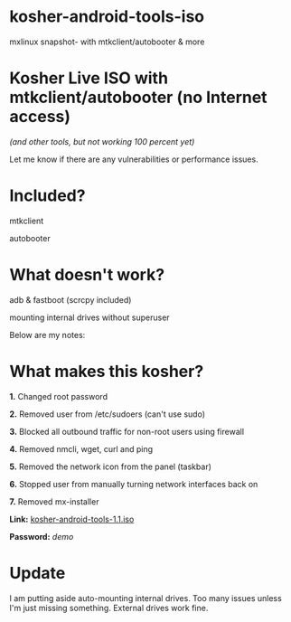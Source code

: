 # kosher-android-tools-iso
mxlinux snapshot- with mtkclient/autobooter &amp; more

# Kosher Live ISO with mtkclient/autobooter (no Internet access)
*(and other tools, but not working 100 percent yet)*

Let me know if there are any vulnerabilities or performance issues.


# Included?

mtkclient

autobooter


# What doesn't work?

adb & fastboot (scrcpy included)

mounting internal drives without superuser


Below are my notes:


# What makes this kosher?

**1.** Changed root password

**2.** Removed user from /etc/sudoers (can't use sudo)

**3.** Blocked all outbound traffic for non-root users using firewall

**4.** Removed nmcli, wget, curl and ping

**5.** Removed the network icon from the panel (taskbar)

**6.** Stopped user from manually turning network interfaces back on

**7.** Removed mx-installer


**Link:**
[kosher-android-tools-1.1.iso](https://drive.google.com/drive/folders/15JVaaMVJDGimNhRS1JMXKvx8FPVbijOa)

**Password:** *demo*


# Update

I am putting aside auto-mounting internal drives. Too many issues unless I'm just missing something. External drives work fine.
